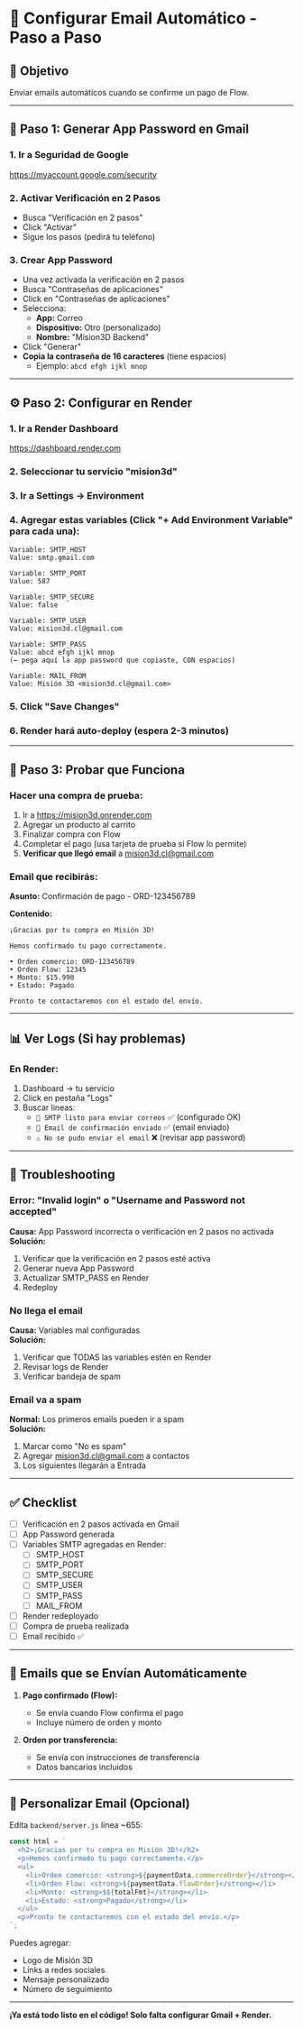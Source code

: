 # 📧 Configurar Email Automático - Paso a Paso

## 🎯 Objetivo
Enviar emails automáticos cuando se confirme un pago de Flow.

---

## 📝 Paso 1: Generar App Password en Gmail

### 1. Ir a Seguridad de Google
https://myaccount.google.com/security

### 2. Activar Verificación en 2 Pasos
- Busca "Verificación en 2 pasos"
- Click "Activar"
- Sigue los pasos (pedirá tu teléfono)

### 3. Crear App Password
- Una vez activada la verificación en 2 pasos
- Busca "Contraseñas de aplicaciones"
- Click en "Contraseñas de aplicaciones"
- Selecciona:
  - **App:** Correo
  - **Dispositivo:** Otro (personalizado)
  - **Nombre:** "Mision3D Backend"
- Click "Generar"
- **Copia la contraseña de 16 caracteres** (tiene espacios)
  - Ejemplo: `abcd efgh ijkl mnop`

---

## ⚙️ Paso 2: Configurar en Render

### 1. Ir a Render Dashboard
https://dashboard.render.com

### 2. Seleccionar tu servicio "mision3d"

### 3. Ir a Settings → Environment

### 4. Agregar estas variables (Click "+ Add Environment Variable" para cada una):

```
Variable: SMTP_HOST
Value: smtp.gmail.com

Variable: SMTP_PORT
Value: 587

Variable: SMTP_SECURE
Value: false

Variable: SMTP_USER
Value: mision3d.cl@gmail.com

Variable: SMTP_PASS
Value: abcd efgh ijkl mnop
(← pega aquí la app password que copiaste, CON espacios)

Variable: MAIL_FROM
Value: Misión 3D <mision3d.cl@gmail.com>
```

### 5. Click "Save Changes"

### 6. Render hará auto-deploy (espera 2-3 minutos)

---

## 🧪 Paso 3: Probar que Funciona

### Hacer una compra de prueba:

1. Ir a https://mision3d.onrender.com
2. Agregar un producto al carrito
3. Finalizar compra con Flow
4. Completar el pago (usa tarjeta de prueba si Flow lo permite)
5. **Verificar que llegó email** a mision3d.cl@gmail.com

### Email que recibirás:

**Asunto:** Confirmación de pago - ORD-123456789

**Contenido:**
```
¡Gracias por tu compra en Misión 3D!

Hemos confirmado tu pago correctamente.

• Orden comercio: ORD-123456789
• Orden Flow: 12345
• Monto: $15.990
• Estado: Pagado

Pronto te contactaremos con el estado del envío.
```

---

## 📊 Ver Logs (Si hay problemas)

### En Render:
1. Dashboard → tu servicio
2. Click en pestaña "Logs"
3. Buscar líneas:
   - `📧 SMTP listo para enviar correos` ✅ (configurado OK)
   - `📧 Email de confirmación enviado` ✅ (email enviado)
   - `⚠️ No se pudo enviar el email` ❌ (revisar app password)

---

## 🔧 Troubleshooting

### Error: "Invalid login" o "Username and Password not accepted"
**Causa:** App Password incorrecta o verificación en 2 pasos no activada  
**Solución:**
1. Verificar que la verificación en 2 pasos esté activa
2. Generar nueva App Password
3. Actualizar SMTP_PASS en Render
4. Redeploy

### No llega el email
**Causa:** Variables mal configuradas  
**Solución:**
1. Verificar que TODAS las variables estén en Render
2. Revisar logs de Render
3. Verificar bandeja de spam

### Email va a spam
**Normal:** Los primeros emails pueden ir a spam  
**Solución:**
1. Marcar como "No es spam"
2. Agregar mision3d.cl@gmail.com a contactos
3. Los siguientes llegarán a Entrada

---

## ✅ Checklist

- [ ] Verificación en 2 pasos activada en Gmail
- [ ] App Password generada
- [ ] Variables SMTP agregadas en Render:
  - [ ] SMTP_HOST
  - [ ] SMTP_PORT
  - [ ] SMTP_SECURE
  - [ ] SMTP_USER
  - [ ] SMTP_PASS
  - [ ] MAIL_FROM
- [ ] Render redeployado
- [ ] Compra de prueba realizada
- [ ] Email recibido ✅

---

## 📧 Emails que se Envían Automáticamente

1. **Pago confirmado (Flow):**
   - Se envía cuando Flow confirma el pago
   - Incluye número de orden y monto
   
2. **Orden por transferencia:**
   - Se envía con instrucciones de transferencia
   - Datos bancarios incluidos

---

## 🎨 Personalizar Email (Opcional)

Edita `backend/server.js` línea ~655:

```javascript
const html = `
  <h2>¡Gracias por tu compra en Misión 3D!</h2>
  <p>Hemos confirmado tu pago correctamente.</p>
  <ul>
    <li>Orden comercio: <strong>${paymentData.commerceOrder}</strong></li>
    <li>Orden Flow: <strong>${paymentData.flowOrder}</strong></li>
    <li>Monto: <strong>$${totalFmt}</strong></li>
    <li>Estado: <strong>Pagado</strong></li>
  </ul>
  <p>Pronto te contactaremos con el estado del envío.</p>
`;
```

Puedes agregar:
- Logo de Misión 3D
- Links a redes sociales
- Mensaje personalizado
- Número de seguimiento

---

**¡Ya está todo listo en el código! Solo falta configurar Gmail + Render.**
